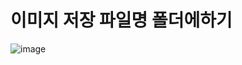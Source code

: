# 이미지 저장 파일명 폴더에하기

![image](https://github.com/nobodyoutside/nobodyoutside/assets/19432509/20154a1d-d433-4041-84d7-8a3dcadfd5ed)

